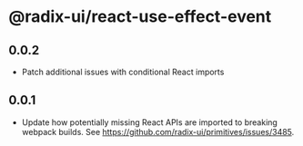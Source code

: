 # @radix-ui/react-use-effect-event

## 0.0.2

- Patch additional issues with conditional React imports

## 0.0.1

- Update how potentially missing React APIs are imported to breaking webpack builds. See https://github.com/radix-ui/primitives/issues/3485.
